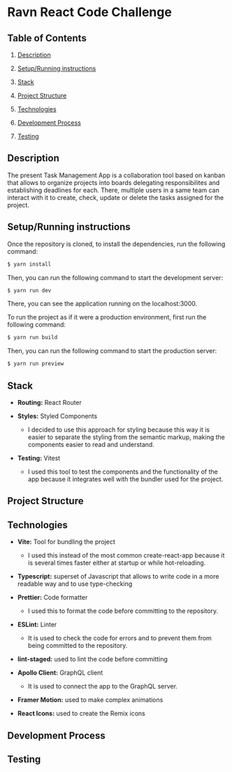 # Ravn React Code Challenge

## Table of Contents

1. [Description](#description)

2. [Setup/Running instructions](#setuprunning-instructions)

3. [Stack](#stack)

4. [Project Structure](#structure)

5. [Technologies](#technologies)

6. [Development Process](#development-process)

7. [Testing](#testing)

## Description

The present Task Management App is a collaboration tool based on kanban that allows to organize projects into boards delegating responsibilites and establishing deadlines for each. There, multiple users in a same team can interact with it to create, check, update or delete the tasks assigned for the project.

## Setup/Running instructions

Once the repository is cloned, to install the dependencies, run the following command:

```bash
$ yarn install
```

Then, you can run the following command to start the development server:

```bash
$ yarn run dev
```

There, you can see the application running on the localhost:3000.

To run the project as if it were a production environment, first run the following command:

```bash
$ yarn run build
```

Then, you can run the following command to start the production server:

```bash
$ yarn run preview
```

## Stack

-  **Routing:** React Router

-  **Styles:** Styled Components

   -  I decided to use this approach for styling because this way it is easier to separate the styling from the semantic markup, making the components easier to read and understand.

-  **Testing:** Vitest

   -  I used this tool to test the components and the functionality of the app because it integrates well with the bundler used for the project.

## Project Structure

## Technologies

-  **Vite:** Tool for bundling the project

   -  I used this instead of the most common create-react-app because it is several times faster either at startup or while hot-reloading.

-  **Typescript:** superset of Javascript that allows to write code in a more readable way and to use type-checking

-  **Prettier:** Code formatter

   -  I used this to format the code before committing to the repository.

-  **ESLint:** Linter

   -  It is used to check the code for errors and to prevent them from being committed to the repository.

-  **lint-staged:** used to lint the code before committing

-  **Apollo Client:** GraphQL client

   -  It is used to connect the app to the GraphQL server.

-  **Framer Motion:** used to make complex animations

-  **React Icons:** used to create the Remix icons

## Development Process

## Testing
